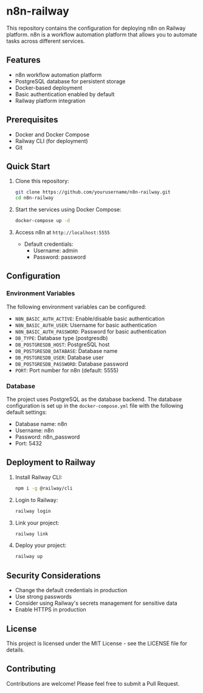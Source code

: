 # n8n-railway

This repository contains the configuration for deploying n8n on Railway platform. n8n is a workflow automation platform that allows you to automate tasks across different services.

## Features

- n8n workflow automation platform
- PostgreSQL database for persistent storage
- Docker-based deployment
- Basic authentication enabled by default
- Railway platform integration

## Prerequisites

- Docker and Docker Compose
- Railway CLI (for deployment)
- Git

## Quick Start

1. Clone this repository:
   ```bash
   git clone https://github.com/yourusername/n8n-railway.git
   cd n8n-railway
   ```

2. Start the services using Docker Compose:
   ```bash
   docker-compose up -d
   ```

3. Access n8n at `http://localhost:5555`
   - Default credentials:
     - Username: admin
     - Password: password

## Configuration

### Environment Variables

The following environment variables can be configured:

- `N8N_BASIC_AUTH_ACTIVE`: Enable/disable basic authentication
- `N8N_BASIC_AUTH_USER`: Username for basic authentication
- `N8N_BASIC_AUTH_PASSWORD`: Password for basic authentication
- `DB_TYPE`: Database type (postgresdb)
- `DB_POSTGRESDB_HOST`: PostgreSQL host
- `DB_POSTGRESDB_DATABASE`: Database name
- `DB_POSTGRESDB_USER`: Database user
- `DB_POSTGRESDB_PASSWORD`: Database password
- `PORT`: Port number for n8n (default: 5555)

### Database

The project uses PostgreSQL as the database backend. The database configuration is set up in the `docker-compose.yml` file with the following default settings:

- Database name: n8n
- Username: n8n
- Password: n8n_password
- Port: 5432

## Deployment to Railway

1. Install Railway CLI:
   ```bash
   npm i -g @railway/cli
   ```

2. Login to Railway:
   ```bash
   railway login
   ```

3. Link your project:
   ```bash
   railway link
   ```

4. Deploy your project:
   ```bash
   railway up
   ```

## Security Considerations

- Change the default credentials in production
- Use strong passwords
- Consider using Railway's secrets management for sensitive data
- Enable HTTPS in production

## License

This project is licensed under the MIT License - see the LICENSE file for details.

## Contributing

Contributions are welcome! Please feel free to submit a Pull Request.
